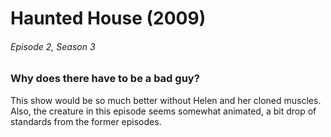 # Haunted House (2009)

###### Episode 2, Season 3

### Why does there have to be a bad guy?

This show would be so much better without Helen and her cloned muscles. Also, the creature in this episode seems somewhat animated, a bit drop of standards from the former episodes.
